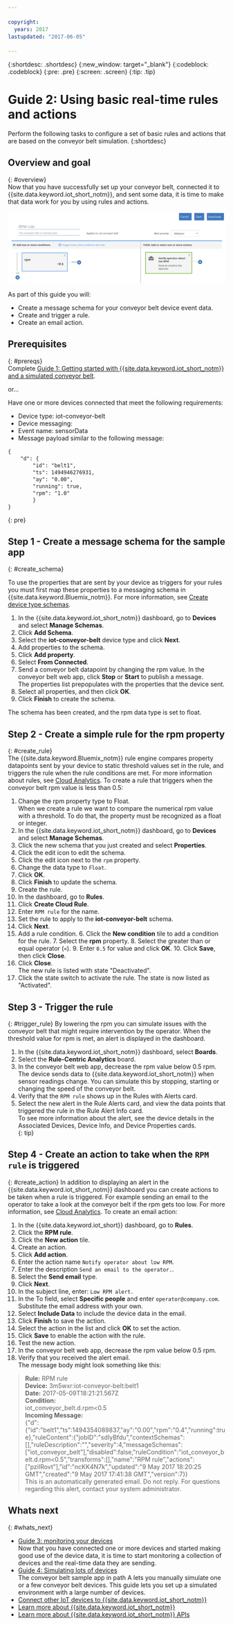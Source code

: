 ```yaml
---

copyright:
  years: 2017
lastupdated: "2017-06-05"

---
```


{:shortdesc: .shortdesc}
{:new_window: target="\_blank"}
{:codeblock: .codeblock}
{:pre: .pre}
{:screen: .screen}
{:tip: .tip}

# Guide 2: Using basic real-time rules and actions
Perform the following tasks to configure a set of basic rules and actions that are based on the conveyor belt simulation.
{:shortdesc}

## Overview and goal
{: #overview}  
Now that you have successfully set up your conveyor belt, connected it to {{site.data.keyword.iot_short_notm}}, and sent some data, it is time to make that data work for you by using rules and actions.

![Example rule](images/slow_rule.svg "Example rule")

As part of this guide you will:
- Create a message schema for your conveyor belt device event data.
- Create and trigger a rule.
- Create an email action.

## Prerequisites
{: #prereqs}  
Complete [Guide 1: Getting started with {{site.data.keyword.iot_short_notm}} and a simulated conveyor belt](getting-started-iot-conveyor.html).

or...

Have one or more devices connected that meet the following requirements:
- Device type: iot-conveyor-belt
- Device messaging:
 - Event name: sensorData
 - Message payload similar to the following message:  
```
{
	"d": {
		"id": "belt1",
		"ts": 1494946276931,
		"ay": "0.00",
		"running": true,
		"rpm": "1.0"
		}
}
```
{: pre}

## Step 1 - Create a message schema for the sample app
{: #create_schema}

To use the properties that are sent by your device as triggers for your rules you must first map these properties to a messaging schema in {{site.data.keyword.Bluemix_notm}}. For more information, see [Create device type schemas](../im_schemas.html#iotrtinsights_task).
1. In the {{site.data.keyword.iot_short_notm}} dashboard, go to **Devices** and select **Manage Schemas**.
2. Click **Add Schema**.
3. Select the **iot-conveyor-belt** device type and click **Next**.
4. Add properties to the schema.
 1. Click **Add property**.
 2. Select **From Connected**.
 3. Send a conveyor belt datapoint by changing the rpm value.
In the conveyor belt web app, click **Stop** or **Start** to publish a message.  
The properties list prepopulates with the properties that the device sent.
 4. Select all properties, and then click **OK**.
5. Click **Finish** to create the schema.  

The schema has been created, and the rpm data type is set to float.

## Step 2 - Create a simple rule for the rpm property
{: #create_rule}  
The {{site.data.keyword.Bluemix_notm}} rule engine compares property datapoints sent by your device to static threshold values set in the rule, and triggers the rule when the rule conditions are met. For more information about rules, see [Cloud Analytics](../cloud_analytics.html#rules).
To create a rule that triggers when the conveyor belt rpm value is less than 0.5:
1. Change the rpm property type to Float.  
When we create a rule we want to compare the numerical rpm value with a threshold. To do that, the property must be recognized as a float or integer.
 1. In the {{site.data.keyword.iot_short_notm}} dashboard, go to **Devices** and select **Manage Schemas**.
 1. Click the new schema that you just created and select **Properties**.
 2. Click the edit icon to edit the schema.
 3. Click the edit icon next to the `rpm` property.
 4. Change the data type to `Float`.  
 5. Click **OK**.
 6. Click **Finish** to update the schema.  
2. Create the rule.
 1. In the dashboard, go to **Rules**.
 2. Click **Create Cloud Rule**.
 3. Enter `RPM rule` for the name.
 4. Set the rule to apply to the **iot-conveyor-belt** schema.
 5. Click **Next**.
 6. Add a rule condition.
    6. Click the **New condition** tile to add a condition for the rule.
    7. Select the **rpm** property.
    8. Select the greater than or equal operator (`<`).
    9. Enter `0.5` for value and click **OK**.
    10. Click **Save**, then click **Close**.
 11. Click **Close**.  
The new rule is listed with state "Deactivated".
12. Click the state switch to activate the rule.
The state is now listed as "Activated".

## Step 3 - Trigger the rule
{: #trigger_rule}
 By lowering the rpm you can simulate issues with the conveyor belt that might require intervention by the operator. When the threshold value for rpm is met, an alert is displayed in the dashboard.
1. In the {{site.data.keyword.iot_short_notm}} dashboard, select **Boards**.
3. Select the **Rule-Centric Analytics** board.
4. In the conveyor belt web app, decrease the rpm value below 0.5 rpm.
The device sends data to {{site.data.keyword.iot_short_notm}} when sensor readings change. You can simulate this by stopping, starting or changing the speed of the conveyor belt.  
5. Verify that the `RPM rule` shows up in the Rules with Alerts card.
6. Select the new alert in the Rule Alerts card, and view the data points that triggered the rule in the Rule Alert Info card.  
To see more information about the alert, see the device details in the Associated Devices, Device Info, and Device Properties cards.  
{: tip}

## Step 4 - Create an action to take when the `RPM rule` is triggered
{: #create_action}
In addition to displaying an alert in the {{site.data.keyword.iot_short_notm}} dashboard you can create actions to be taken when a rule is triggered. For example sending an email to the operator to take a look at the conveyor belt if the rpm gets too low. For more information, see [Cloud Analytics](../cloud_analytics.html#shared).
To create an email action:
1. In the {{site.data.keyword.iot_short}} dashboard, go to **Rules**.
2. Click the **RPM rule**.
3. Click the **New action** tile.
4. Create an action.
 1. Click **Add action**.
 2. Enter the action name `Notify operator about low RPM`.
 3. Enter the description `Send an email to the operator.`.
 4. Select the **Send email** type.
 5. Click **Next**.
 6. In the subject line, enter: `Low RPM alert.`
 7. In the To field, select **Specific people** and enter `operator@company.com`.  
Substitute the email address with your own.
 8. Select **Include Data** to include the device data in the email.
 9. Click **Finish** to save the action.  
5. Select the action in the list and click **OK** to set the action.
6. Click **Save** to enable the action with the rule.
7. Test the new action.
 4. In the conveyor belt web app, decrease the rpm value below 0.5 rpm.
 5. Verify that you received the alert email.  
The message body might look something like this:
> **Rule:** RPM rule  
> **Device:** 3m5wxr:iot-conveyor-belt:belt1  
> **Date:** 2017-05-09T18:21:21.567Z  
> **Condition:**  
> iot_conveyor_belt.d.rpm<0.5  
> **Incoming Message:**  
> {"d":{"id":"belt1","ts":1494354089837,"ay":"0.00","rpm":"0.4","running":true},"ruleContent":{"jobID":"sdIyBfdu","contextSchemas":[],"ruleDescription":"","severity":4,"messageSchemas":["iot_conveyor_belt"],"disabled":false,"ruleCondition":"iot_conveyor_belt.d.rpm<0.5","transforms":[],"name":"RPM rule","actions":["pziIRovt"],"id":"ncKK4N7k","updated":"9 May 2017 18:20:25 GMT","created":"9 May 2017 17:41:38 GMT","version":7}}  
> This is an automatically generated email. Do not reply. For questions regarding this alert, contact your system administrator.

## Whats next
{: #whats_next}
- [Guide 3: monitoring your devices](getting-started-iot-monitoring.html)  
Now that you have connected one or more devices and started making good use of the device data, it is time to start monitoring a collection of devices and the real-time data they are sending.
- [Guide 4: Simulating lots of devices](getting-started-iot-large-scale-simulation.html)  
The conveyor belt sample app in path A lets you manually simulate one or a few conveyor belt devices. This guide lets you set up a simulated environment with a large number of devices.
- [Connect other IoT devices to {{site.data.keyword.iot_short_notm}}](../../services/IoT/iotplatform_task.html)
- [Learn more about {{site.data.keyword.iot_short_notm}}](../../services/IoT/iotplatform_overview.html)
- [Learn more about {{site.data.keyword.iot_short_notm}} APIs](../../services/IoT/reference/api.html)
